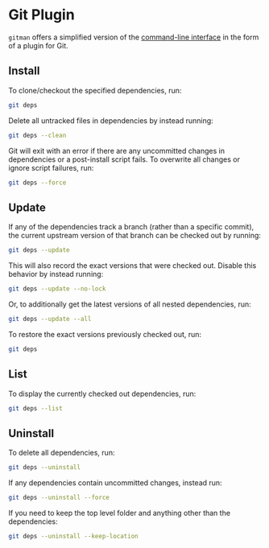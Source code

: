 # Git Plugin

`gitman` offers a simplified version of the [command-line interface](cli.md) in the form of a plugin for Git.

## Install

To clone/checkout the specified dependencies, run:

```sh
git deps
```

Delete all untracked files in dependencies by instead running:

```sh
git deps --clean
```

Git will exit with an error if there are any uncommitted changes in dependencies or a post-install script fails. To overwrite all changes or ignore script failures, run:

```sh
git deps --force
```

## Update

If any of the dependencies track a branch (rather than a specific commit), the current upstream version of that branch can be checked out by running:

```sh
git deps --update
```

This will also record the exact versions that were checked out. Disable this behavior by instead running:

```sh
git deps --update --no-lock
```

Or, to additionally get the latest versions of all nested dependencies, run:

```sh
git deps --update --all
```

To restore the exact versions previously checked out, run:

```sh
git deps
```

## List

To display the currently checked out dependencies, run:

```sh
git deps --list
```

## Uninstall

To delete all dependencies, run:

```sh
git deps --uninstall
```

If any dependencies contain uncommitted changes, instead run:

```sh
git deps --uninstall --force
```

If you need to keep the top level folder and anything other than the dependencies:

```sh
git deps --uninstall --keep-location
```


